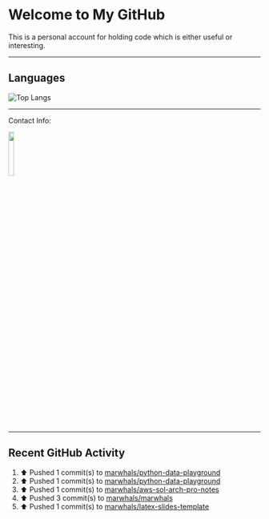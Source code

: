 # Welcome to My GitHub

This is a personal account for holding code which is either useful or interesting.

---
## Languages

![Top Langs](https://github-readme-stats.vercel.app/api/top-langs/?username=marwhals&layout=compact&bg_color=282c34&text_color=ffffff&title_color=ff5733)

---
Contact Info:

<a href="https://www.linkedin.com/in/marjanmubarok/">
  <img src="https://upload.wikimedia.org/wikipedia/commons/0/01/LinkedIn_Logo.svg" width="15%">
</a>

---

## Recent GitHub Activity

<!--RECENT_ACTIVITY:start-->
1. ⬆️ Pushed 1 commit(s) to [marwhals/python-data-playground](https://github.com/marwhals/python-data-playground)<br>
2. ⬆️ Pushed 1 commit(s) to [marwhals/python-data-playground](https://github.com/marwhals/python-data-playground)<br>
3. ⬆️ Pushed 1 commit(s) to [marwhals/aws-sol-arch-pro-notes](https://github.com/marwhals/aws-sol-arch-pro-notes)<br>
4. ⬆️ Pushed 3 commit(s) to [marwhals/marwhals](https://github.com/marwhals/marwhals)<br>
5. ⬆️ Pushed 1 commit(s) to [marwhals/latex-slides-template](https://github.com/marwhals/latex-slides-template)<br>
<!--RECENT_ACTIVITY:end-->
